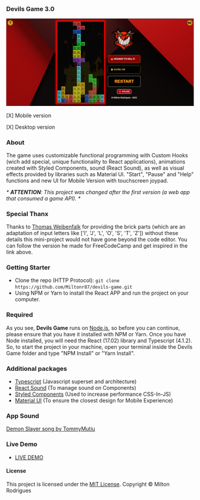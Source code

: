 ### Devils Game 3.0

![Screen Shot](https://github.com/Miltonr87/devils-game/blob/master/devilsgame.png)

[X] Mobile version

[X] Desktop version

### About

The game uses customizable functional programming with Custom Hooks (wich add special, unique functionality to React applications), animations created with Styled Components, sound (React Sound), as well as visual effects provided by libraries such as Material UI. "Start", "Pause" and "Help" functions and new UI for Mobile Version with touchscreen joypad.

_* **ATTENTION**: This project was changed after the first version (a web app that consumed a game API). *_

### Special Thanx

Thanks to [Thomas Weibenfalk](https://github.com/weibenfalk/react-tetris-with-typescript) for providing the brick parts (which are an adaptation of input letters like ['I', 'J', 'L', 'O', 'S', 'T', 'Z']) without these details this mini-project would not have gone beyond the code editor. You can follow the version he made for FreeCodeCamp and get inspired in the link above.

### Getting Starter

- Clone the repo (HTTP Protocol): `git clone https://github.com/Miltonr87/devils-game.git`
- Using NPM or Yarn to install the React APP and run the project on your computer.

### Required

As you see, **Devils Game** runs on [Node.js](https://nodejs.org/), so before you can continue, please ensure that you have it installed with NPM or Yarn. Once you have Node installed, you will need the React (17.02) library and Typescript (4.1.2). So, to start the project in your machine, open your terminal inside the Devils Game folder and type "NPM Install" or "Yarn Install".

### Additional packages

- [Typescript](https://www.typescriptlang.org/) (Javascript superset and architecture)
- [React Sound](https://www.npmjs.com/package/react-sound) (To manage sound on Components)
- [Styled Components](https://github.com/styled-components/styled-components) (Used to increase performance CSS-In-JS)
- [Material UI](https://material-ui.com/pt/) (To ensure the closest design for Mobile Experience)

### App Sound

[Demon Slayer song by TommyMutiu](https://pixabay.com/pt/music/acao-return-of-the-demon-slayer-8686/)

### Live Demo

- [LIVE DEMO](https://devils-game.vercel.app/)

#### License

This project is licensed under the [MIT License](https://magno.mit-license.org/2021). Copyright © Milton Rodrigues
